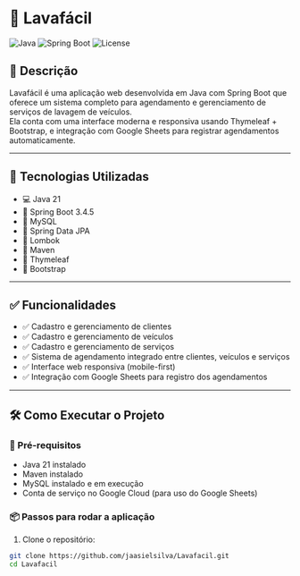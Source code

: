 # 🚗 Lavafácil

![Java](https://img.shields.io/badge/Java-21-blue?logo=java)
![Spring Boot](https://img.shields.io/badge/Spring%20Boot-3.4.5-brightgreen?logo=spring)
![License](https://img.shields.io/github/license/jaasielsilva/Lavafacil)

## 📌 Descrição

Lavafácil é uma aplicação web desenvolvida em Java com Spring Boot que oferece um sistema completo para agendamento e gerenciamento de serviços de lavagem de veículos.  
Ela conta com uma interface moderna e responsiva usando Thymeleaf + Bootstrap, e integração com Google Sheets para registrar agendamentos automaticamente.

---

## 🚀 Tecnologias Utilizadas

- 💻 Java 21  
- 🌱 Spring Boot 3.4.5  
- 🐬 MySQL  
- 🍃 Spring Data JPA  
- 🧩 Lombok  
- 🧪 Maven  
- 🎨 Thymeleaf  
- 🎯 Bootstrap  

---

## ✅ Funcionalidades

- ✅ Cadastro e gerenciamento de clientes  
- ✅ Cadastro e gerenciamento de veículos  
- ✅ Cadastro e gerenciamento de serviços  
- ✅ Sistema de agendamento integrado entre clientes, veículos e serviços  
- ✅ Interface web responsiva (mobile-first)  
- ✅ Integração com Google Sheets para registro dos agendamentos  

---

## 🛠️ Como Executar o Projeto

### 🔑 Pré-requisitos

- Java 21 instalado  
- Maven instalado  
- MySQL instalado e em execução  
- Conta de serviço no Google Cloud (para uso do Google Sheets)

### 📦 Passos para rodar a aplicação

1. Clone o repositório:

```bash
git clone https://github.com/jaasielsilva/Lavafacil.git
cd Lavafacil